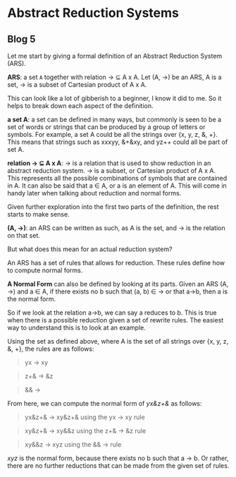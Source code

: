 # Abstract Reduction Systems
## Blog 5

Let me start by giving a formal definition of an Abstract Reduction System (ARS).

**ARS**: a set `A` together with relation -> ⊆ A x A. Let (A, ->) be an ARS, A is a set, -> is a subset of Cartesian product of A x A.

This can look like a lot of gibberish to a beginner, I know it did to me. So it helps to break down each aspect of the definition.

**a set A**: a set can be defined in many ways, but commonly is seen to be a set of words or strings that can be produced by a group of letters or symbols. For example, a set A could be all the strings over {x, y, z, &, +}. This means that strings such as xxxyy, &+&xy, and yz++ could all be part of set A.

**relation -> ⊆ A x A**: -> is a relation that is used to show reduction in an abstract reduction system. -> is a subset, or Cartesian product of A x A. This represents all the possible combinations of symbols that are contained in A. It can also be said that a ∈ A, or a is an element of A. This will come in handy later when talking about reduction and normal forms.

Given further exploration into the first two parts of the definition, the rest starts to make sense.

**(A, ->)**: an ARS can be written as such, as A is the set, and -> is the relation on that set.

But what does this mean for an actual reduction system?

An ARS has a set of rules that allows for reduction. These rules define how to compute normal forms.

**A Normal Form** can also be defined by looking at its parts. Given an ARS (A, ->) and a ∈ A, if there exists no b such that (a, b) ∈ -> or that a->b, then a is the normal form.

So if we look at the relation a->b, we can say a reduces to b. This is true when there is a possible reduction given a set of rewrite rules. The easiest way to understand this is to look at an example.

Using the set as defined above, where A is the set of all strings over  {x, y, z, &, +}, the rules are as follows:

> yx -> xy

> z+& -> &z

> && ->

From here, we can compute the normal form of *yx&z+&* as follows:

>yx&z+& -> xy&z+& using the yx -> xy rule

>xy&z+& -> xy&&z using the z+& -> &z rule

>xy&&z -> xyz using the && ->   rule

*xyz* is the normal form, because there exists no b such that a -> b. Or rather, there are no further reductions that can be made from the given set of rules.
